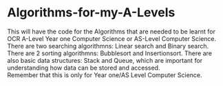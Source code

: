 # Algorithms-for-my-A-Levels
This will have the code for the Algorithms that are needed to be learnt for OCR A-Level Year one Computer Science or AS-Level Computer Science.
There are two searching algorithmns: Linear search and Binary search.
There are 2 sorting algorithmns: Bubblesort and Insertionsort.
There are also basic data structures: Stack and Queue, which are important for understanding how data can be stored and accessed.  
Remember that this is only for Year one/AS Level Computer Science.
